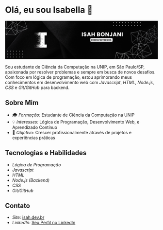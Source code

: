 # Olá, eu sou Isabella 👋

![banner](https://github.com/isabonjani/isabonjani/blob/main/banner.png?raw=true)

Sou estudante de Ciência da Computação na UNIP, em São Paulo/SP, apaixonada por resolver problemas e sempre em busca de novos desafios. Com foco em lógica de programação, estou aprimorando meus conhecimentos em desenvolvimento web com *Javascript*, *HTML*, *Node.js*, *CSS* e *Git/GitHub* para backend.

## Sobre Mim

- 🎓 *Formação:* Estudante de Ciência da Computação na UNIP
- 💡 *Interesses:* Lógica de Programação, Desenvolvimento Web, e Aprendizado Contínuo
- 🚀 *Objetivo:* Crescer profissionalmente através de projetos e experiências práticas

## Tecnologias e Habilidades

- *Lógica de Programação*
- *Javascript*
- *HTML*
- *Node.js (Backend)*
- *CSS*
- *Git/GitHub*
<!--
## Projetos

- [Nome do Projeto](#) – Breve descrição do projeto.
- [Outro Projeto](#) – Breve descrição do projeto.
-->

## Contato

- *Site:* [isah.dev.br](https://isah.dev.br)
- *LinkedIn:* [Seu Perfil no LinkedIn](https://www.linkedin.com/in/isabellabonjani)